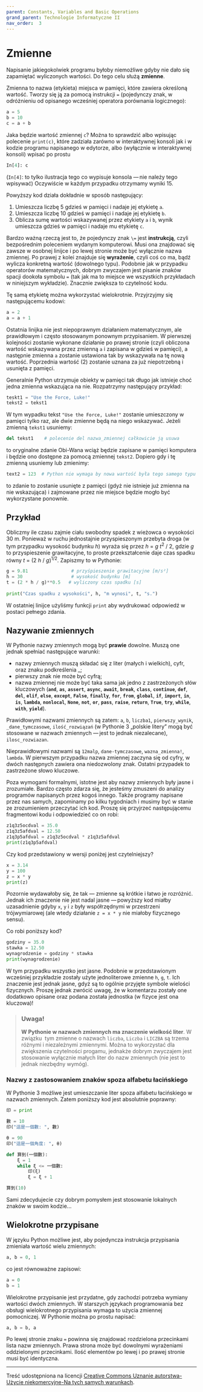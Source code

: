 ```yaml
---
parent: Constants, Variables and Basic Operations
grand_parent: Technologie Informatyczne II
nav_order:  3
---
```


# Zmienne

Napisanie jakiegokolwiek programu byłoby niemożliwe gdyby nie dało się zapamiętać wyliczonych wartości. Do tego celu służą **zmienne**.

Zmienna to nazwa (etykieta) miejsca w pamięci, które zawiera określoną wartość. Tworzy się ją za pomocą instrukcji `=` (pojedynczy znak, w odróżnieniu od opisanego wcześniej operatora porównania logicznego):

```python
a = 5  
b = 10  
c = a + b
```

Jaka będzie wartość zmiennej `c`? Można to sprawdzić albo wpisując polecenie `print(c)`, które zadziała zarówno w interaktywnej konsoli jak i w kodzie programu napisanego w edytorze, albo (wyłącznie w interaktywnej konsoli) wpisać po prostu

```python
In[4]: c
```

(`In[4]`: to tylko ilustracja tego co wypisuje konsola — nie należy tego wpisywać)
Oczywiście w każdym przypadku otrzymamy wyniki 15.

Powyższy kod działa dokładnie w sposób następujący:

1. Umieszcza liczbę 5 gdzieś w pamięci i nadaje jej etykietę `a`.
2. Umieszcza liczbę 10 gdzieś w pamięci i nadaje jej etykietę `b`.
3. Oblicza sumę wartości wskazywanej przez etykiety `a` i `b`, wynik umieszcza gdzieś w pamięci i nadaje mu etykietę `c`.

Bardzo ważną rzeczą jest to, że pojedynczy znak `\=` jest **instrukcją**, czyli bezpośrednim poleceniem wydanym komputerowi. Musi ona znajdować się zawsze w osobnej linijce i po lewej stronie może być wyłącznie nazwa zmiennej. Po prawej z kolei znajduje się **wyrażenie**, czyli coś co ma, bądź wylicza konkretną wartość (dowolnego typu). Podobnie jak w przypadku operatorów matematycznych, dobrym zwyczajem jest pisanie znaków spacji dookoła symbolu `=` (tak jak ma to miejsce we wszystkich przykładach w niniejszym wykładzie). Znacznie zwiększa to czytelność kodu.

Tę samą etykietę można wykorzystać wielokrotnie. Przyjrzyjmy się następującemu kodowi:

```python
a = 2  
a = a + 1
```

Ostatnia linijka nie jest niepoprawnym działaniem matematycznym, ale prawidłowym i często stosowanym ponownym przypisaniem. W pierwszej kolejności zostanie wykonane działanie po prawej stronie (czyli obliczona wartość wskazywana przez zmienną `a` i zapisana w gdzieś w pamięci), a następnie zmienna `a` zostanie ustawiona tak by wskazywała na tę nową wartość. Poprzednia wartość (2) zostanie uznana za już niepotrzebną i usunięta z pamięci.

Generalnie Python utrzymuje obiekty w pamięci tak długo jak istnieje choć jedna zmienna wskazująca na nie. Rozpatrzymy następujący przykład:

```python
teskt1 = "Use the Force, Luke!"  
tekst2 = tekst1
```

W tym wypadku tekst `"Use the Force, Luke!"` zostanie umieszczony w pamięci tylko raz, ale dwie zmienne będą na niego wskazywać. Jeżeli zmienną `tekst1` usuniemy:

```python
del tekst1    # polecenie del nazwa_zmiennej całkowicie ją usuwa
```

to oryginalne zdanie Obi-Wana wciąż będzie zapisane w pamięci komputera i będzie ono dostępne za pomocą zmiennej `tekst2`. Dopiero gdy i tę zmienną usuniemy lub zmienimy:

```python
text2 = 123  # Python nie wymaga by nowa wartość była tego samego typu
```


to zdanie to zostanie usunięte z pamięci (gdyż nie istnieje już zmienna na nie wskazująca) i zajmowane przez nie miejsce będzie mogło być wykorzystane ponownie.

## Przykład

Obliczmy ile czasu zajmie ciału swobodny spadek z wieżowca o wysokości 30 m. Ponieważ w ruchu jednostajnie przyspieszonym przebyta droga (w tym przypadku wysokość budynku _h_) wyraża się przez _h_ = _g_ _t_<sup>2</sup> / 2, gdzie _g_ to przyspieszenie grawitacyjne, to proste przekształcenie daje czas spadku równy _t_ = (2 _h_ / _g_)<sup>1/2</sup>. Zapiszmy to w Pythonie:

```python
g = 9.81                # przyśpieszenie grawitacyjne [m/s²]
h = 30                  # wysokość budynku [m]
t = (2 * h / g)**0.5   # wyliczony czas spadku [s]  
  
print("Czas spadku z wysokości", h, "m wynosi", t, "s.")
```

W ostatniej linijce użyliśmy funkcji `print` aby wydrukować odpowiedź w postaci pełnego zdania.

## Nazywanie zmiennych

W Pythonie nazwy zmiennych mogą być **prawie** dowolne. Muszą one jednak spełniać następujące warunki:

* nazwy zmiennych muszą składać się z liter (małych i wielkich), cyfr, oraz znaku podkreślenia _;
* pierwszy znak nie może być cyfrą;
* nazwa zmiennej nie może być taka sama jak jedno z zastrzeżonych słów kluczowych (**`and`**, **`as`**, **`assert`**, **`async`**, **`await`**, **`break`**, **`class`**, **`continue`**, **`def`**, **`del`**, **`elif`**, **`else`**, **`except`**, **`False`**, **`finally`**, **`for`**, **`from`**, **`global`**, **`if`**, **`import`**, **`in`**, **`is`**, **`lambda`**, **`nonlocal`**, **`None`**, **`not`**, **`or`**, **`pass`**, **`raise`**, **`return`**, **`True`**, **`try`**, **`while`**, **`with`**, **`yield`**).

Prawidłowymi nazwami zmiennych są zatem: `a`, `b`, `liczba1`, `pierwszy_wynik`, `_dane_tymczasowe`, `ilość_rozwiązań` (w Pythonie 3 „polskie litery” mogą być stosowane w nazwach zmiennych — jest to jednak niezalecane), `ilosc_rozwiazan`.

Nieprawidłowymi nazwami są `12malp`, `dane-tymczasowe`, `wazna_zmienna!`, `lambda`. W pierwszym przypadku nazwa zmiennej zaczyna się od cyfry, w dwóch następnych zawiera ona niedozwolony znak. Ostatni przypadek to zastrzeżone słowo kluczowe.

Poza wymogami formalnymi, istotne jest aby nazwy zmiennych były jasne i zrozumiałe. Bardzo często zdarza się, że jesteśmy zmuszeni do analizy programów napisanych przez kogoś innego. Także programy napisane przez nas samych, zapominamy po kilku tygodniach i musimy być w stanie ze zrozumieniem przeczytać ich kod. Proszę się przyjrzeć następującemu fragmentowi kodu i odpowiedzieć co on robi:

```python
z1q3z5ocdval = 35.0 
z1q3z5afdval = 12.50
z1q3p5afdval = z1q3z5ocdval * z1q3z5afdval
print(z1q3p5afdval)
```
Czy kod przedstawiony w wersji poniżej jest czytelniejszy?

```python
x = 3.14 
y = 100 
z = x * y 
print(z)
```

Pozornie wydawałoby się, że tak — zmienne są krótkie i łatwo je rozróżnić. Jednak ich znaczenie nie jest nadal jasne — powyższy kod miałby uzasadnienie gdyby `x`, `y` i `z` były współrzędnymi w przestrzeni trójwymiarowej (ale wtedy działanie `z = x * y` nie miałoby fizycznego sensu).

Co robi poniższy kod?

```python
godziny = 35.0   
stawka = 12.50   
wynagrodzenie = godziny * stawka  
print(wynagrodzenie)
```

W tym przypadku wszystko jest jasne. Podobnie w przedstawionym wcześniej przykładzie zostały użyte jednoliterowe zmienne `h`, `g`, `t`. Ich znaczenie jest jednak jasne, gdyż są to ogólnie przyjęte symbole wielości fizycznych. Proszę jednak zwrócić uwagę, że w komentarzu zostały one dodatkowo opisane oraz podana została jednostka (w fizyce jest ona kluczowa)!

> ### Uwaga!
>
> **W Pythonie w nazwach zmiennych ma znaczenie wielkość liter**. W związku  tym zmienne o nazwach `liczba`, `Liczba` i `LICZBA` są trzema różnymi i niezależnymi zmiennymi. Można to wykorzystać dla zwiększenia czytelności progamu, jednakże dobrym zwyczajem jest stosowanie wyłącznie małych liter do nazw zmiennych (nie jest to jednak niezbędny wymóg).

### Nazwy z zastosowaniem znaków spoza alfabetu łacińskiego

W Pythonie 3 możliwe jest umieszczanie liter spoza alfabetu łacińskiego w nazwach zmiennych. Zatem poniższy kod jest absolutnie poprawny:

```python
印 = print

數 = 10
印("這是一個數: ", 數)

θ = 90
印("這是一個角度: ", θ)

def 算到(一個數):
    ξ = 1
    while ξ <= 一個數:
        印(ξ)
        ξ = ξ + 1

算到(10)
```

Sami zdecydujecie czy dobrym pomysłem jest stosowanie lokalnych znaków w swoim kodzie...


## Wielokrotne przypisane

W języku Python możliwe jest, aby pojedyncza instrukcja przypisania zmieniała wartość wielu zmiennych:

```python
a, b = 0, 1
```

co jest równoważne zapisowi:

```python
a = 0 
b = 1
```

Wielokrotne przypisanie jest przydatne, gdy zachodzi potrzeba wymiany wartości dwóch zmiennych. W starszych językach programowania bez obsługi wielokrotnego przypisania wymaga to użycia zmiennej pomocniczej. W Pythonie można po prostu napisać:

```python
a, b = b, a
```

Po lewej stronie znaku `=` powinna się znajdować rozdzielona przecinkami lista nazw zmiennych. Prawa strona może być dowolnymi wyrażeniami oddzielonymi przecinkami. Ilość elementów po lewej i po prawej stronie musi być identyczna.

---

Treść udostępniona na licencji [Creative Commons Uznanie autorstwa-Użycie niekomercyjne-Na tych samych warunkach](https://creativecommons.org/licenses/by-nc-sa/4.0/deed.pl).
